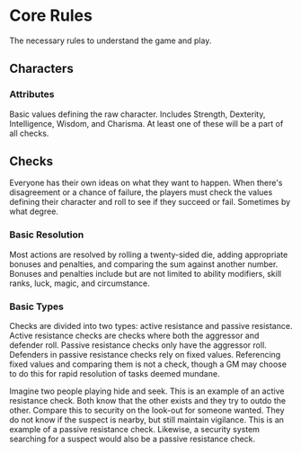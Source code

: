 # Core Rules
The necessary rules to understand the game and play.

## Characters

### Attributes
Basic values defining the raw character. Includes Strength, Dexterity, Intelligence, Wisdom, and Charisma. At least one of these will be a part of all checks.

## Checks
Everyone has their own ideas on what they want to happen. When there's disagreement or a chance of failure, the players must check the values defining their character and roll to see if they succeed or fail. Sometimes by what degree.

### Basic Resolution
Most actions are resolved by rolling a twenty-sided die, adding appropriate bonuses and penalties, and comparing the sum against another number. Bonuses and penalties include but are not limited to ability modifiers, skill ranks, luck, magic, and circumstance.

### Basic Types
Checks are divided into two types: active resistance and passive resistance. Active resistance checks are checks where both the aggressor and defender roll. Passive resistance checks only have the aggressor roll. Defenders in passive resistance checks rely on fixed values. Referencing fixed values and comparing them is not a check, though a GM may choose to do this for rapid resolution of tasks deemed mundane.

Imagine two people playing hide and seek. This is an example of an active resistance check. Both know that the other exists and they try to outdo the other. Compare this to security on the look-out for someone wanted. They do not know if the suspect is nearby, but still maintain vigilance. This is an example of a passive resistance check. Likewise, a security system searching for a suspect would also be a passive resistance check.
